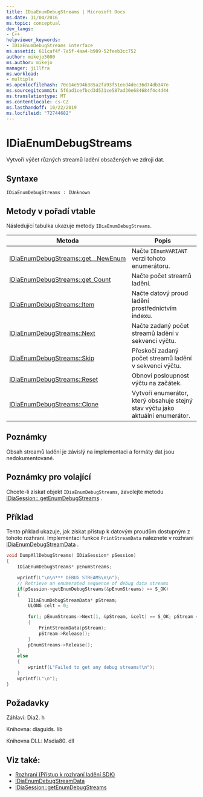 ```yaml
---
title: IDiaEnumDebugStreams | Microsoft Docs
ms.date: 11/04/2016
ms.topic: conceptual
dev_langs:
- C++
helpviewer_keywords:
- IDiaEnumDebugStreams interface
ms.assetid: 611caf4f-7a5f-4aa4-b909-52feeb3cc752
author: mikejo5000
ms.author: mikejo
manager: jillfra
ms.workload:
- multiple
ms.openlocfilehash: 70e14e594b385a2fa93f51eed4dec36d74db347e
ms.sourcegitcommit: 5f6ad1cefbcd3d531ce587ad30e684684f4c4d44
ms.translationtype: MT
ms.contentlocale: cs-CZ
ms.lasthandoff: 10/22/2019
ms.locfileid: "72744682"
---
```

# <a name="idiaenumdebugstreams"></a>IDiaEnumDebugStreams
Vytvoří výčet různých streamů ladění obsažených ve zdroji dat.

## <a name="syntax"></a>Syntaxe

```
IDiaEnumDebugStreams : IUnknown
```

## <a name="methods-in-vtable-order"></a>Metody v pořadí vtable
Následující tabulka ukazuje metody `IDiaEnumDebugStreams`.

|Metoda|Popis|
|------------|-----------------|
|[IDiaEnumDebugStreams::get__NewEnum](../../debugger/debug-interface-access/idiaenumdebugstreams-get-newenum.md)|Načte `IEnumVARIANT` verzi tohoto enumerátoru.|
|[IDiaEnumDebugStreams::get_Count](../../debugger/debug-interface-access/idiaenumdebugstreams-get-count.md)|Načte počet streamů ladění.|
|[IDiaEnumDebugStreams::Item](../../debugger/debug-interface-access/idiaenumdebugstreams-item.md)|Načte datový proud ladění prostřednictvím indexu.|
|[IDiaEnumDebugStreams::Next](../../debugger/debug-interface-access/idiaenumdebugstreams-next.md)|Načte zadaný počet streamů ladění v sekvenci výčtu.|
|[IDiaEnumDebugStreams::Skip](../../debugger/debug-interface-access/idiaenumdebugstreams-skip.md)|Přeskočí zadaný počet streamů ladění v sekvenci výčtu.|
|[IDiaEnumDebugStreams::Reset](../../debugger/debug-interface-access/idiaenumdebugstreams-reset.md)|Obnoví posloupnost výčtu na začátek.|
|[IDiaEnumDebugStreams::Clone](../../debugger/debug-interface-access/idiaenumdebugstreams-clone.md)|Vytvoří enumerátor, který obsahuje stejný stav výčtu jako aktuální enumerátor.|

## <a name="remarks"></a>Poznámky
Obsah streamů ladění je závislý na implementaci a formáty dat jsou nedokumentované.

## <a name="notes-for-callers"></a>Poznámky pro volající
Chcete-li získat objekt `IDiaEnumDebugStreams`, zavolejte metodu [IDiaSession:: getEnumDebugStreams](../../debugger/debug-interface-access/idiasession-getenumdebugstreams.md) .

## <a name="example"></a>Příklad
Tento příklad ukazuje, jak získat přístup k datovým proudům dostupným z tohoto rozhraní. Implementaci funkce `PrintStreamData` naleznete v rozhraní [IDiaEnumDebugStreamData](../../debugger/debug-interface-access/idiaenumdebugstreamdata.md) .

```C++
void DumpAllDebugStreams( IDiaSession* pSession)
{
    IDiaEnumDebugStreams* pEnumStreams;

    wprintf(L"\n\n*** DEBUG STREAMS\n\n");
    // Retrieve an enumerated sequence of debug data streams
    if(pSession->getEnumDebugStreams(&pEnumStreams) == S_OK)
    {
        IDiaEnumDebugStreamData* pStream;
        ULONG celt = 0;

        for(; pEnumStreams->Next(1, &pStream, &celt) == S_OK; pStream = NULL)
        {
            PrintStreamData(pStream);
            pStream->Release();
        }
        pEnumStreams->Release();
    }
    else
    {
        wprintf(L"Failed to get any debug streams!\n");
    }
    wprintf(L"\n");
}
```

## <a name="requirements"></a>Požadavky
Záhlaví: Dia2. h

Knihovna: diaguids. lib

Knihovna DLL: Msdia80. dll

## <a name="see-also"></a>Viz také:
- [Rozhraní (Přístup k rozhraní ladění SDK)](../../debugger/debug-interface-access/interfaces-debug-interface-access-sdk.md)
- [IDiaEnumDebugStreamData](../../debugger/debug-interface-access/idiaenumdebugstreamdata.md)
- [IDiaSession::getEnumDebugStreams](../../debugger/debug-interface-access/idiasession-getenumdebugstreams.md)
